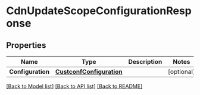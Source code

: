 # CdnUpdateScopeConfigurationResponse

## Properties

Name | Type | Description | Notes
------------ | ------------- | ------------- | -------------
**Configuration** | [**CustconfConfiguration**](custconfConfiguration.md) |  | [optional] 

[[Back to Model list]](../README.md#documentation-for-models) [[Back to API list]](../README.md#documentation-for-api-endpoints) [[Back to README]](../README.md)


